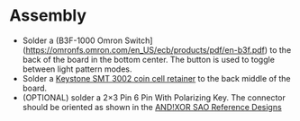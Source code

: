 # Assembly

- Solder a (B3F-1000 Omron Switch](https://omronfs.omron.com/en_US/ecb/products/pdf/en-b3f.pdf)
  to the back of the board in the bottom center. The button is used to toggle between
  light pattern modes.
- Solder a [Keystone SMT 3002 coin cell retainer](https://www.digikey.com/en/products/detail/keystone-electronics/3002/227444)
  to the back middle of the board.
- (OPTIONAL) solder a 2×3 Pin 6 Pin With Polarizing Key. The connector should be oriented as
  shown in the [AND!XOR SAO Reference Designs](https://github.com/DEAD10C5/badge-project-template/blob/main/docs/shitty_add_ons.md)
  